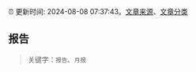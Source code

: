 :alarm_clock: 更新时间: 2024-08-08 07:37:43。[文章来源](/README.md)、[文章分类](/TAGS.md)

## 报告


> 关键字：`报告`、`月报`



